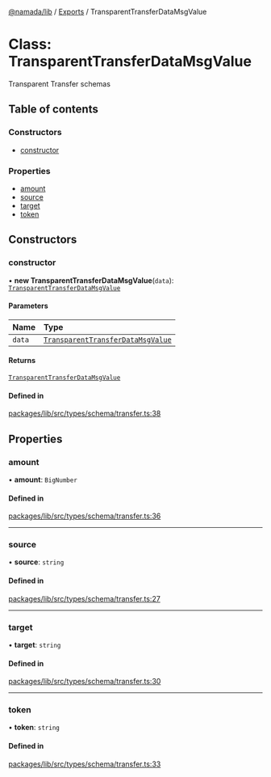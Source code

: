 [@namada/lib](../README.md) / [Exports](../modules.md) / TransparentTransferDataMsgValue

# Class: TransparentTransferDataMsgValue

Transparent Transfer schemas

## Table of contents

### Constructors

- [constructor](TransparentTransferDataMsgValue.md#constructor)

### Properties

- [amount](TransparentTransferDataMsgValue.md#amount)
- [source](TransparentTransferDataMsgValue.md#source)
- [target](TransparentTransferDataMsgValue.md#target)
- [token](TransparentTransferDataMsgValue.md#token)

## Constructors

### constructor

• **new TransparentTransferDataMsgValue**(`data`): [`TransparentTransferDataMsgValue`](TransparentTransferDataMsgValue.md)

#### Parameters

| Name | Type |
| :------ | :------ |
| `data` | [`TransparentTransferDataMsgValue`](TransparentTransferDataMsgValue.md) |

#### Returns

[`TransparentTransferDataMsgValue`](TransparentTransferDataMsgValue.md)

#### Defined in

[packages/lib/src/types/schema/transfer.ts:38](https://github.com/anoma/namada-sdkjs/blob/edf30efe7e90e48022c5a06b224e44eb58087392/packages/lib/src/types/schema/transfer.ts#L38)

## Properties

### amount

• **amount**: `BigNumber`

#### Defined in

[packages/lib/src/types/schema/transfer.ts:36](https://github.com/anoma/namada-sdkjs/blob/edf30efe7e90e48022c5a06b224e44eb58087392/packages/lib/src/types/schema/transfer.ts#L36)

___

### source

• **source**: `string`

#### Defined in

[packages/lib/src/types/schema/transfer.ts:27](https://github.com/anoma/namada-sdkjs/blob/edf30efe7e90e48022c5a06b224e44eb58087392/packages/lib/src/types/schema/transfer.ts#L27)

___

### target

• **target**: `string`

#### Defined in

[packages/lib/src/types/schema/transfer.ts:30](https://github.com/anoma/namada-sdkjs/blob/edf30efe7e90e48022c5a06b224e44eb58087392/packages/lib/src/types/schema/transfer.ts#L30)

___

### token

• **token**: `string`

#### Defined in

[packages/lib/src/types/schema/transfer.ts:33](https://github.com/anoma/namada-sdkjs/blob/edf30efe7e90e48022c5a06b224e44eb58087392/packages/lib/src/types/schema/transfer.ts#L33)
